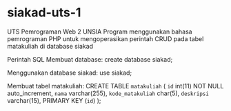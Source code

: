 # siakad-uts-1
UTS Pemrograman Web 2 UNSIA
Program menggunakan bahasa pemrograman PHP untuk mengoperasikan perintah CRUD pada tabel matakuliah di database siakad

Perintah SQL
Membuat database:
create database siakad;
 
Menggunakan database siakad:
use siakad;
 
Membuat tabel matakuliah: 
CREATE TABLE `matakuliah` (
  `id` int(11) NOT NULL auto_increment,
  `nama` varchar(255),
  `kode_matakuliah` char(5),
  `deskripsi` varchar(15),
  PRIMARY KEY  (`id`)
);
